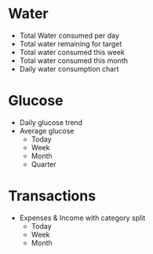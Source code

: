 # Water
* Total Water consumed per day
* Total water remaining for target
* Total water consumed this week
* Total water consumed this month
* Daily water consumption chart

# Glucose
* Daily glucose trend
* Average glucose
    * Today
    * Week
    * Month
    * Quarter

# Transactions
* Expenses & Income with category split
    * Today
    * Week
    * Month
